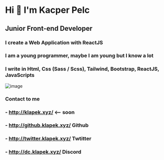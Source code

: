 # Hi 👋 I'm Kacper Pelc

## Junior Front-end Developer
### I create a Web Application with ReactJS
### I am a young programmer, maybe I am young but I know a lot
### I write in Html, Css (Sass / Scss), Tailwind, Bootstrap, ReactJS, JavaScripts
![image](https://user-images.githubusercontent.com/88326291/178596102-9e3af62e-8bb6-4264-9b34-696ed22b9ed9.png)

### Contact to me
### - http://klapek.xyz/ <-- soon
### - http://github.klapek.xyz/ Github
### - http://twitter.klapek.xyz/ Twtitter
### - http://dc.klapek.xyz/ Discord

